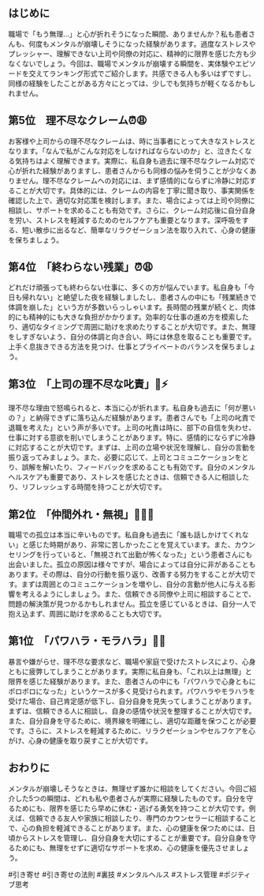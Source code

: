 ## はじめに

職場で「もう無理…」と心が折れそうになった瞬間、ありませんか？私も患者さんも、何度もメンタルが崩壊しそうになった経験があります。過度なストレスやプレッシャー、理解できない上司や同僚の対応に、精神的に限界を感じた方も少なくないでしょう。今回は、職場でメンタルが崩壊する瞬間を、実体験やエピソードを交えてランキング形式でご紹介します。共感できる人も多いはずですし、同様の経験をしたことがある方々にとっては、少しでも気持ちが軽くなるかもしれません。

## 第5位　理不尽なクレーム⏰😩

お客様や上司からの理不尽なクレームは、時に当事者にとって大きなストレスとなります。「なんで私がこんな対応をしなければならないのか」と、泣きたくなる気持ちはよく理解できます。実際に、私自身も過去に理不尽なクレーム対応で心が折れた経験がありますし、患者さんからも同様の悩みを伺うことが少なくありません。理不尽なクレームへの対応には、まず感情的にならずに冷静に対応することが大切です。具体的には、クレームの内容を丁寧に聞き取り、事実関係を確認した上で、適切な対応策を検討します。また、場合によっては上司や同僚に相談し、サポートを求めることも有効です。さらに、クレーム対応後に自分自身を労い、ストレスを軽減するためのセルフケアも重要となります。深呼吸をする、短い散歩に出るなど、簡単なリラクゼーション法を取り入れて、心身の健康を保ちましょう。

## 第4位　「終わらない残業」⏰😩

どれだけ頑張っても終わらない仕事に、多くの方が悩んでいます。私自身も「今日も帰れない」と絶望した夜を経験しましたし、患者さんの中にも「残業続きで体調を崩した」という方が多数いらっしゃいます。長時間の残業が続くと、肉体的にも精神的にも大きな負担がかかります。効率的な仕事の進め方を模索したり、適切なタイミングで周囲に助けを求めたりすることが大切です。また、無理をしすぎないよう、自分の体調と向き合い、時には休息を取ることも重要です。上手く息抜きできる方法を見つけ、仕事とプライベートのバランスを保ちましょう。

## 第3位　「上司の理不尽な叱責」👿⚡️

理不尽な理由で怒鳴られると、本当に心が折れます。私自身も過去に「何が悪いの？」と納得できずに落ち込んだ経験があります。患者さんでも「上司の叱責で退職を考えた」という声が多いです。上司の叱責は時に、部下の自信を失わせ、仕事に対する意欲を削いでしまうことがあります。特に、感情的にならずに冷静に対応することが大切です。まずは、上司の立場や状況を理解し、自分の言動を振り返ってみましょう。また、必要に応じて、上司とコミュニケーションをとり、誤解を解いたり、フィードバックを求めることも有効です。自分のメンタルヘルスケアも重要であり、ストレスを感じたときは、信頼できる人に相談したり、リフレッシュする時間を持つことが大切です。

## 第2位　「仲間外れ・無視」🙅‍♀️🚫

職場での孤立は本当に辛いものです。私自身も過去に「誰も話しかけてくれない」と感じた時期があり、非常に苦しかったことを覚えています。また、カウンセリングを行っていると、「無視されて出勤が怖くなった」という患者さんにも出会いました。孤立の原因は様々ですが、場合によっては自分に非があることもあります。その際は、自分の行動を振り返り、改善する努力をすることが大切です。まずは周囲とのコミュニケーションを増やし、自分の言動が他人に与える影響を考えるようにしましょう。また、信頼できる同僚や上司に相談することで、問題の解決策が見つかるかもしれません。孤立を感じているときは、自分一人で抱え込まず、周囲に助けを求めることも大切です。

## 第1位　「パワハラ・モラハラ」👊😱

暴言や嫌がらせ、理不尽な要求など、職場や家庭で受けたストレスにより、心身ともに疲弊してしまうことがあります。実際に私自身も、「これ以上は無理」と限界を感じた経験があります。また、患者さんの中にも「パワハラで心身ともにボロボロになった」というケースが多く見受けられます。パワハラやモラハラを受けた場合、自己肯定感が低下し、自分自身を見失ってしまうことがあります。まずは、信頼できる人に相談し、自身の感情や状況を整理することが大切です。また、自分自身を守るために、境界線を明確にし、適切な距離を保つことが必要です。さらに、ストレスを軽減するために、リラクゼーションやセルフケアを心がけ、心身の健康を取り戻すことが大切です。

## おわりに

メンタルが崩壊しそうなときは、無理せず誰かに相談をしてください。今回ご紹介した5つの瞬間は、どれも私や患者さんが実際に経験したものです。自分を守るためにも、限界を感じたら早めに休む・逃げる勇気を持つことが大切です。例えば、信頼できる友人や家族に相談したり、専門のカウンセラーに相談することで、心の負担を軽減できることがあります。また、心の健康を保つためには、日頃からストレスを管理し、自分自身を大切にすることが重要です。自分自身を守るためにも、無理をせずに適切なサポートを求め、心の健康を優先させましょう。

#引き寄せ #引き寄せの法則 #裏技 #メンタルヘルス #ストレス管理 #ポジティブ思考
